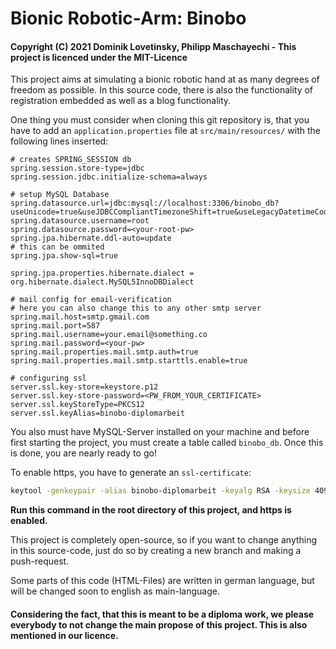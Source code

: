 # Bionic Robotic-Arm: Binobo

#### Copyright (C) 2021 Dominik Lovetinsky, Philipp Maschayechi - This project is licenced under the MIT-Licence

This project aims at simulating a bionic robotic hand at as many degrees of freedom as possible.
In this source code, there is also the functionality of registration embedded as well as a blog functionality.

One thing you must consider when cloning this git repository is, that you have to add an `application.properties` file
at `src/main/resources/` with the following lines inserted:
```properties
# creates SPRING_SESSION db
spring.session.store-type=jdbc
spring.session.jdbc.initialize-schema=always

# setup MySQL Database
spring.datasource.url=jdbc:mysql://localhost:3306/binobo_db?useUnicode=true&useJDBCCompliantTimezoneShift=true&useLegacyDatetimeCode=false&serverTimezone=UTC
spring.datasource.username=root
spring.datasource.password=<your-root-pw>
spring.jpa.hibernate.ddl-auto=update
# this can be ommited
spring.jpa.show-sql=true

spring.jpa.properties.hibernate.dialect = org.hibernate.dialect.MySQL5InnoDBDialect

# mail config for email-verification
# here you can also change this to any other smtp server
spring.mail.host=smtp.gmail.com
spring.mail.port=587
spring.mail.username=your.email@something.co
spring.mail.password=<your-pw>
spring.mail.properties.mail.smtp.auth=true
spring.mail.properties.mail.smtp.starttls.enable=true

# configuring ssl
server.ssl.key-store=keystore.p12
server.ssl.key-store-password=<PW_FROM_YOUR_CERTIFICATE>
server.ssl.keyStoreType=PKCS12
server.ssl.keyAlias=binobo-diplomarbeit
```
You also must have MySQL-Server installed on your machine and before first starting the project, you must create a table called `binobo_db`. Once this is done, you are nearly ready to go!

To enable https, you have to generate an `ssl-certificate`:
```bash
keytool -genkeypair -alias binobo-diplomarbeit -keyalg RSA -keysize 4096 -storetype JKS -keystore springboot.jks -validity 3650 -storepass <PW_FROM_YOUR_CERTIFICATE>
```
**Run this command in the root directory of this project, and https is enabled.**

This project is completely open-source, so if you want to change anything in this source-code, just do so by creating a new branch and making a push-request.

Some parts of this code (HTML-Files) are written in german language, but will be changed soon to english as main-language.

#### Considering the fact, that this is meant to be a diploma work, we please everybody to not change the main propose of this project. This is also mentioned in our licence.
